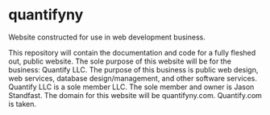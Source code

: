 # quantifyny
Website constructed for use in web development business.

This repository will contain the documentation and code for a fully fleshed out, public website. 
The sole purpose of this website will be for the business: Quantify LLC.
The purpose of this business is public web design, web services, database design/management, and other software services.
Quantify LLC is a sole member LLC. The sole member and owner is Jason Standfast.
The domain for this website will be quantifyny.com. Quantify.com is taken.
